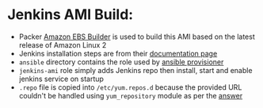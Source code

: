 # Jenkins AMI Build:
- Packer [Amazon EBS Builder](https://www.packer.io/docs/builders/amazon/ebs) is used to build this AMI based on the latest release of Amazon Linux 2
- Jenkins installation steps are from their [documentation page](https://www.jenkins.io/doc/tutorials/tutorial-for-installing-jenkins-on-AWS/#Download%20and%20Install%20Jenkins)
- `ansible` directory contains the role used by [ansible provisioner](https://www.packer.io/docs/provisioners/ansible)
- `jenkins-ami` role simply adds Jenkins repo then install, start and enable jenkins service on startup
- `.repo` file is copied into `/etc/yum.repos.d` because the provided URL couldn't be handled using `yum_repository` module as per the [answer](https://stackoverflow.com/a/65933906)

